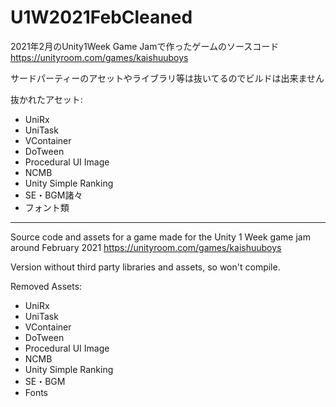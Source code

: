 # U1W2021FebCleaned

2021年2月のUnity1Week Game Jamで作ったゲームのソースコード https://unityroom.com/games/kaishuuboys

サードパーティーのアセットやライブラリ等は抜いてるのでビルドは出来ません

抜かれたアセット:
- UniRx
- UniTask
- VContainer
- DoTween
- Procedural UI Image
- NCMB
- Unity Simple Ranking
- SE・BGM諸々
- フォント類
___
Source code and assets for a game made for the Unity 1 Week game jam around February 2021 https://unityroom.com/games/kaishuuboys

Version without third party libraries and assets, so won't compile.

Removed Assets:
- UniRx
- UniTask
- VContainer
- DoTween
- Procedural UI Image
- NCMB
- Unity Simple Ranking
- SE・BGM
- Fonts
